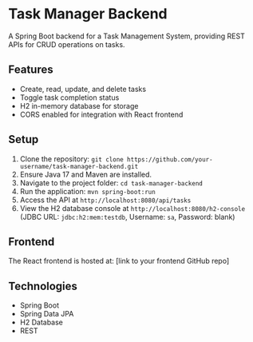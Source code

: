 # Task Manager Backend

A Spring Boot backend for a Task Management System, providing REST APIs for CRUD operations on tasks.

## Features
- Create, read, update, and delete tasks
- Toggle task completion status
- H2 in-memory database for storage
- CORS enabled for integration with React frontend

## Setup
1. Clone the repository: `git clone https://github.com/your-username/task-manager-backend.git`
2. Ensure Java 17 and Maven are installed.
3. Navigate to the project folder: `cd task-manager-backend`
4. Run the application: `mvn spring-boot:run`
5. Access the API at `http://localhost:8080/api/tasks`
6. View the H2 database console at `http://localhost:8080/h2-console` (JDBC URL: `jdbc:h2:mem:testdb`, Username: `sa`, Password: blank)

## Frontend
The React frontend is hosted at: [link to your frontend GitHub repo]

## Technologies
- Spring Boot
- Spring Data JPA
- H2 Database
- REST